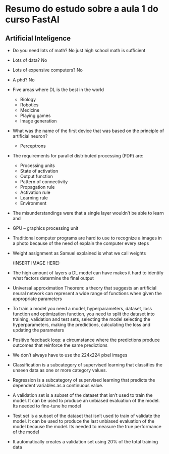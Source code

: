 # Resumo do estudo sobre a aula 1 do curso FastAI

## Artificial Inteligence
* Do you need lots of math? No just high school math is sufficient
* Lots of data? No
* Lots of expensive computers? No
* A phd? No
* Five areas where DL is the best in the world
    - Biology
    - Robotics
    - Medicine
    - Playing games
    - Image generation
* What was the name of the first device that was based on the principle of artificial neuron?
    - Perceptrons
* The requirements for parallel distributed processing (PDP) are:
    - Processing units
    - State of activation
    - Output function
    - Pattern of connectivity
    - Propagation rule
    - Activation rule
    - Learning rule
    - Environment

* The misunderstandings were that a single layer wouldn’t be able to learn and 

* GPU – graphics processing unit

* Traditional computer programs are hard to use to recognize a images in a photo because of the need of explain the computer every steps

* Weight assignment as Samuel explained is what we call weights

  (INSERT IMAGE HERE)

* The high amount of layers a DL model can have makes it hard to identify what factors determine the final output

* Universal approximation Theorem: a theory that suggests an artificial neural network can represent a wide range of functions when given the appropriate parameters

* To train a model you need a model, hyperparameters, dataset, loss function and optimization function, you need to split the dataset into training, validation and test sets, selecting the model selecting the hyperparameters, making the predictions, calculating the loss and updating the parameters

* Positive feedback loop: a circumstance where the predictions produce outcomes that reinforce the same predictions

* We don’t always have to use the 224x224 pixel images

* Classification is a subcategory of supervised learning that classifies the unseen data as one or more category values.
* Regression is a subcategory of supervised learning that predicts the dependent variables as a continuous value.

* A validation set is a subset of the dataset that isn’t used to train the model. It can be used to produce an unbiased evaluation of the model. Its needed to fine-tune he model

* Test set is a subset of the dataset that isn’t used to train of validate the model. It can be used to produce the last unbiased evaluation of the model because the model. Its needed to measure the true performance of the model

* It automatically creates a validation set using 20% of the total training data
